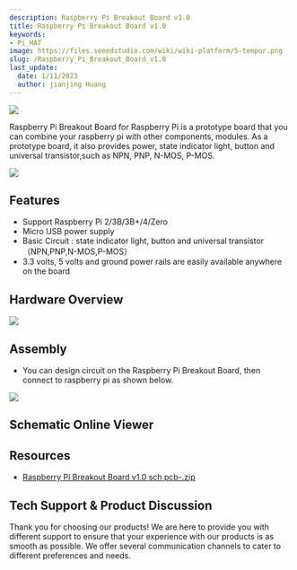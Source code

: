 ```yaml
---
description: Raspberry Pi Breakout Board v1.0
title: Raspberry Pi Breakout Board v1.0
keywords:
- Pi_HAT
image: https://files.seeedstudio.com/wiki/wiki-platform/S-tempor.png
slug: /Raspberry_Pi_Breakout_Board_v1.0
last_update:
  date: 1/11/2023
  author: jianjing Huang
---
```


![](https://files.seeedstudio.com/wiki/Raspberry_Pi_Breakout_Board_v1.0/img/Raspberry_Pi_Breakout_Board_v1.0_p6.jpg)

Raspberry Pi Breakout Board for Raspberry Pi is a prototype board that you can combine your raspberry pi with other components, modules.
As a prototype board, it also provides power, state indicator light, button and universal transistor,such as NPN, PNP, N-MOS, P-MOS.

[![](https://files.seeedstudio.com/wiki/common/Get_One_Now_Banner.png)](https://www.seeedstudio.com/Raspberry-Pi-Breakout-Board-v1.0-p-2410.html)

Features
--------

- Support Raspberry Pi 2/3B/3B+/4/Zero
- Micro USB power supply
- Basic Circuit : state indicator light, button and universal transistor（NPN,PNP,N-MOS,P-MOS）
- 3.3 volts, 5 volts and ground power rails are easily available anywhere on the board

Hardware Overview
---------------------

![](https://files.seeedstudio.com/wiki/Raspberry_Pi_Breakout_Board_v1.0/img/Raspberry_Pi_Breakout_Board_v1.0_p7.jpg)

Assembly
--------

- You can design circuit on the Raspberry Pi Breakout Board, then connect to raspberry pi as shown below.

![](https://files.seeedstudio.com/wiki/Raspberry_Pi_Breakout_Board_v1.0/img/Raspberry_Pi_Breakout_Board_v1.0_p5.jpg)

## Schematic Online Viewer

<div className="altium-ecad-viewer" data-project-src="https://files.seeedstudio.com/wiki/Raspberry_Pi_Breakout_Board_v1.0/res/Raspberry_Pi_Breakout_Board_v1.0_sch_pcb-.zip" style={{borderRadius: '0px 0px 4px 4px', height: 500, borderStyle: 'solid', borderWidth: 1, borderColor: 'rgb(241, 241, 241)', overflow: 'hidden', maxWidth: 1280, maxHeight: 700, boxSizing: 'border-box'}}>
</div>

Resources
---------

- [Raspberry Pi Breakout Board v1.0 sch pcb-.zip](https://files.seeedstudio.com/wiki/Raspberry_Pi_Breakout_Board_v1.0/res/Raspberry_Pi_Breakout_Board_v1.0_sch_pcb-.zip)

<!-- This Markdown file was created from https://www.seeedstudio.com/wiki/Raspberry_Pi_Breakout_Board_v1.0 -->

## Tech Support & Product Discussion

Thank you for choosing our products! We are here to provide you with different support to ensure that your experience with our products is as smooth as possible. We offer several communication channels to cater to different preferences and needs.

<div class="button_tech_support_container">
<a href="https://forum.seeedstudio.com/" class="button_forum"></a> 
<a href="https://www.seeedstudio.com/contacts" class="button_email"></a>
</div>

<div class="button_tech_support_container">
<a href="https://discord.gg/eWkprNDMU7" class="button_discord"></a> 
<a href="https://github.com/Seeed-Studio/wiki-documents/discussions/69" class="button_discussion"></a>
</div>

